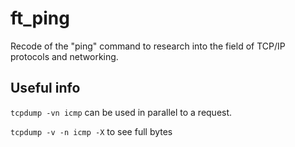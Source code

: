 # ft_ping

Recode of the "ping" command to research into the field of TCP/IP protocols and networking.

## Useful info

`tcpdump -vn icmp` can be used in parallel to a request.

`tcpdump -v -n icmp -X` to see full bytes

